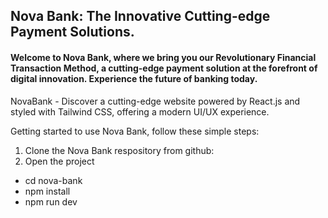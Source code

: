 ## Nova Bank: The Innovative Cutting-edge Payment Solutions.

#### Welcome to Nova Bank, where we bring you our Revolutionary Financial Transaction Method, a cutting-edge payment solution at the forefront of digital innovation. Experience the future of banking today.

NovaBank - Discover a cutting-edge website powered by React.js and styled with Tailwind CSS, offering a modern UI/UX experience.

Getting started to use Nova Bank, follow these simple steps:

1. Clone the Nova Bank respository from github:
2. Open the project

- cd nova-bank
- npm install
- npm run dev

